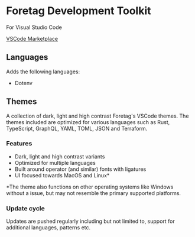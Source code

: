 
# Foretag Development Toolkit
For Visual Studio Code

[VSCode Marketplace](https://marketplace.visualstudio.com/items?itemName=foretag.development-toolkit)

## Languages

Adds the following languages:

- Dotenv

## Themes

A collection of dark, light and high contrast Foretag's VSCode themes. The themes included are optimized for various languages such as Rust, TypeScript, GraphQL, YAML, TOML, JSON and Terraform.

### Features
- Dark, light and high contrast variants
- Optimized for multiple languages
- Built around operator (and similar) fonts with ligatures
- UI focused towards MacOS and Linux*


*The theme also functions on other operating systems like Windows without a issue, but may not resemble the primary supported platforms.

### Update cycle
Updates are pushed regularly including but not limited to, support for additional languages, patterns etc.


